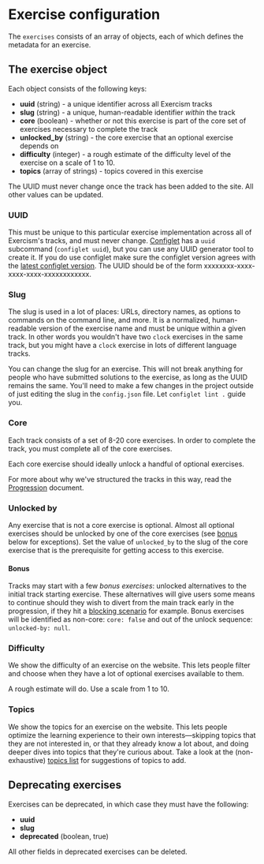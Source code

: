 # Exercise configuration

The `exercises` consists of an array of objects, each of which defines the metadata for an exercise.

## The exercise object

Each object consists of the following keys:

* **uuid** (string) - a unique identifier across all Exercism tracks
* **slug** (string) - a unique, human-readable identifier _within_ the track
* **core** (boolean) - whether or not this exercise is part of the core set of exercises necessary to complete the track
* **unlocked_by** (string) - the core exercise that an optional exercise depends on
* **difficulty** (integer) - a rough estimate of the difficulty level of the exercise on a scale of 1 to 10.
* **topics** (array of strings) - topics covered in this exercise

The UUID must never change once the track has been added to the site.
All other values can be updated.

### UUID

This must be unique to this particular exercise implementation across all of Exercism's tracks, and must never change.
[Configlet][configlet] has a `uuid` subcommand (`configlet uuid`), but you can use any UUID generator tool to create it.
If you do use configlet make sure the configlet version agrees with the [latest configlet version](https://github.com/exercism/configlet/releases/latest).
The UUID should be of the form xxxxxxxx-xxxx-xxxx-xxxx-xxxxxxxxxxxx.

### Slug

The slug is used in a lot of places: URLs, directory names, as options to commands on the command line, and more.
It is a normalized, human-readable version of the exercise name and must be unique within a given track.
In other words you wouldn't have two `clock` exercises in the same track, but you might have a `clock` exercise in lots of different language tracks.

You can change the slug for an exercise.
This will not break anything for people who have submitted solutions to the exercise, as long as the UUID remains the same.
You'll need to make a few changes in the project outside of just editing the slug in the `config.json` file.
Let `configlet lint .` guide you.

### Core

Each track consists of a set of 8-20 core exercises.
In order to complete the track, you must complete all of the core exercises.

Each core exercise should ideally unlock a handful of optional exercises.

For more about why we've structured the tracks in this way, read the [Progression](/about/conception/progression.md) document.

### Unlocked by

Any exercise that is not a core exercise is optional.
Almost all optional exercises should be unlocked by one of the core exercises (see [bonus](#user-content-bonus) below for exceptions).
Set the value of `unlocked_by` to the slug of the core exercise that is the prerequisite for getting access to this exercise.

#### Bonus

Tracks may start with a few _bonus exercises_: unlocked alternatives to the initial track starting exercise. These alternatives will give users some means to continue should they wish to divert from the main track early in the progression, if they hit a [blocking scenario][track-blocking-progression] for example. Bonus exercises will be identified as non-core: `core: false` and out of the unlock sequence: `unlocked-by: null`. 

### Difficulty

We show the difficulty of an exercise on the website.
This lets people filter and choose when they have a lot of optional exercises available to them.

A rough estimate will do.
Use a scale from 1 to 10.

### Topics

We show the topics for an exercise on the website.
This lets people optimize the learning experience to their own interests—skipping topics that they are not interested in, or that they already know a lot about, and doing deeper dives into topics that they're curious about.
Take a look at the (non-exhaustive) [topics list][topics] for suggestions of topics to add.

## Deprecating exercises

Exercises can be deprecated, in which case they must have the following:

- **uuid**
- **slug**
- **deprecated** (boolean, true)

All other fields in deprecated exercises can be deleted.

[configlet]: /language-tracks/configuration/configlet.md
[topics]: https://github.com/exercism/problem-specifications/blob/master/TOPICS.txt
[track-blocking-progression]: https://github.com/exercism/v2-feedback/issues/36
